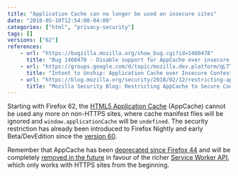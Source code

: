 ```yaml
---
title: "Application Cache can no longer be used on insecure sites"
date: "2018-05-10T12:54:00-04:00"
categories: ["html", "privacy-security"]
tags: []
versions: ["62"]
references:
    - url: "https://bugzilla.mozilla.org/show_bug.cgi?id=1460478"
      title: "Bug 1460478 - Disable support for AppCache over insecure contexts for stable"
    - url: "https://groups.google.com/d/topic/mozilla.dev.platform/qLTTpdzcDkw/discussion"
      title: "Intent to Unship: Application Cache over Insecure Contexts"
    - url: "https://blog.mozilla.org/security/2018/02/12/restricting-appcache-secure-contexts/"
      title: "Mozilla Security Blog: Restricting AppCache to Secure Contexts"
---
```

Starting with Firefox 62, the [HTML5 Application Cache](https://developer.mozilla.org/docs/Web/HTML/Using_the_application_cache) (AppCache) cannot be used any more on non-HTTPS sites, where cache manifest files will be ignored and `window.applicationCache` will be `undefined`. The security restriction has already been introduced to Firefox Nightly and early Beta/DevEdition since the [version 60](https://www.fxsitecompat.dev/en-CA/docs/2018/support-for-application-cache-on-insecure-sites-has-been-deprecated/).

Remember that AppCache has been [deprecated since Firefox 44](https://www.fxsitecompat.dev/en-CA/docs/2015/application-cache-api-has-been-deprecated/) and will be completely [removed in the future](https://www.fxsitecompat.dev/en-CA/docs/2016/application-cache-support-will-be-removed/) in favour of the richer [Service Worker API](https://developer.mozilla.org/docs/Web/API/Service_Worker_API), which only works with HTTPS sites from the beginning.
